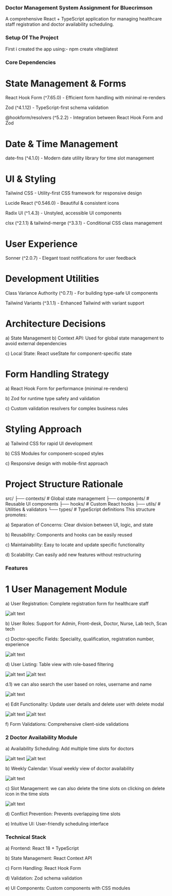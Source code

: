 ### Doctor Management System Assignment for Bluecrimson
A comprehensive React + TypeScript application for managing healthcare staff registration and doctor availability scheduling.


### Setup Of The Project
First i created the app using:- npm create vite@latest



### Core Dependencies
# State Management & Forms
React Hook Form (^7.65.0) - Efficient form handling with minimal re-renders

Zod (^4.1.12) - TypeScript-first schema validation

@hookform/resolvers (^5.2.2) - Integration between React Hook Form and Zod

# Date & Time Management
date-fns (^4.1.0) - Modern date utility library for time slot management

# UI & Styling
Tailwind CSS - Utility-first CSS framework for responsive design

Lucide React (^0.546.0) - Beautiful & consistent icons

Radix UI (^1.4.3) - Unstyled, accessible UI components

clsx (^2.1.1) & tailwind-merge (^3.3.1) - Conditional CSS class management

# User Experience
Sonner (^2.0.7) - Elegant toast notifications for user feedback

# Development Utilities
Class Variance Authority (^0.7.1) - For building type-safe UI components

Tailwind Variants (^3.1.1) - Enhanced Tailwind with variant support

# Architecture Decisions
a) State Management
b) Context API: Used for global state management to avoid external dependencies

c) Local State: React useState for component-specific state

# Form Handling Strategy
a) React Hook Form for performance (minimal re-renders)

b) Zod for runtime type safety and validation

c) Custom validation resolvers for complex business rules

# Styling Approach
a) Tailwind CSS for rapid UI development

b) CSS Modules for component-scoped styles

c) Responsive design with mobile-first approach

# Project Structure Rationale

src/
├── contexts/           # Global state management
├── components/         # Reusable UI components
├── hooks/              # Custom React hooks
├── utils/              # Utilities & validators
└── types/              # TypeScript definitions
This structure promotes:

a) Separation of Concerns: Clear division between UI, logic, and state

b) Reusability: Components and hooks can be easily reused

c) Maintainability: Easy to locate and update specific functionality

d) Scalability: Can easily add new features without restructuring



### Features
# 1 User Management Module

a) User Registration: Complete registration form for healthcare staff

![alt text](<Screenshot (138).png>)


b) User Roles: Support for Admin, Front-desk, Doctor, Nurse, Lab tech, Scan tech


c) Doctor-specific Fields: Speciality, qualification, registration number, experience

![alt text](<Screenshot (139).png>)


d) User Listing: Table view with role-based filtering

![alt text](<Screenshot (140).png>)
![alt text](<Screenshot (141).png>)

  d.1) we can also search the user based on roles, username and name

  ![alt text](<Screenshot (143).png>)


e) Edit Functionality: Update user details and delete user with delete modal

![alt text](<Screenshot (146).png>)
![alt text](<Screenshot (148).png>)


f) Form Validations: Comprehensive client-side validations

### 2 Doctor Availability Module
a) Availability Scheduling: Add multiple time slots for doctors

![alt text](<Screenshot (145).png>)
![alt text](<Screenshot (144).png>)


b) Weekly Calendar: Visual weekly view of doctor availability

![alt text](<Screenshot (145)-1.png>)


c) Slot Management: we can also delete the time slots on clicking on delete icon in the time slots

![alt text](<Screenshot (147).png>)


d) Conflict Prevention: Prevents overlapping time slots

e) Intuitive UI: User-friendly scheduling interface

### Technical Stack
a) Frontend: React 18 + TypeScript

b) State Management: React Context API

c) Form Handling: React Hook Form

d) Validation: Zod schema validation

e) UI Components: Custom components with CSS modules


